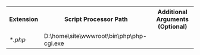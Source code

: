 <br />
<table class="table table-bordered">
	<tr class="active">
		<th>Extension</th>
		<th>Script Processor Path</th>
		<th>Additional Arguments (Optional)</th>
	</tr>
	<tr>
		<td><dfn title="All PHP files">*.php</dfn></td>
		<td>D:\home\site\wwwroot\bin\php\php-cgi.exe</td>
		<td></td>
	</tr>
</table>